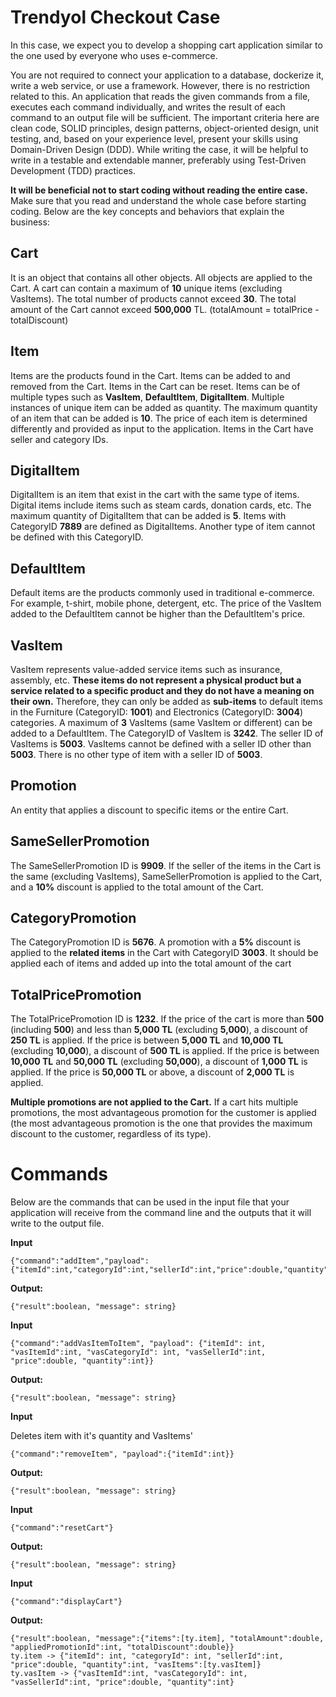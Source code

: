 # Trendyol Checkout Case

In this case, we expect you to develop a shopping cart application similar to the one used by everyone who uses e-commerce.  

You are not required to connect your application to a database, dockerize it, write a web service, or use a framework. However, there is no restriction related to this. An application that reads the given commands from a file, executes each command individually, and writes the result of each command to an output file will be sufficient. The important criteria here are clean code, SOLID principles, design patterns, object-oriented design, unit testing, and, based on your experience level, present your skills using Domain-Driven Design (DDD). While writing the case, it will be helpful to write in a testable and extendable manner, preferably using Test-Driven Development (TDD) practices. 

**It will be beneficial not to start coding without reading the entire case.** Make sure that you read and understand the whole case before starting coding. Below are the key concepts and behaviors that explain the business:

## Cart  
It is an object that contains all other objects. All objects are applied to the Cart. A cart can contain a maximum of **10** unique items (excluding VasItems). The total number of products cannot exceed **30**. The total amount of the Cart cannot exceed **500,000** TL. (totalAmount = totalPrice - totalDiscount)

## Item  
Items are the products found in the Cart. Items can be added to and removed from the Cart.  Items in the Cart can be reset.  Items can be of multiple types such as **VasItem**, **DefaultItem**, **DigitalItem**. Multiple instances of unique item can be added as quantity. The maximum quantity of an item that can be added is **10**. The price of each item is determined differently and provided as input to the application. Items in the Cart have seller and category IDs.
## DigitalItem  
DigitalItem is an item that exist in the cart with the same type of items. Digital items include items such as steam cards, donation cards, etc. The maximum quantity of DigitalItem that can be added is **5**. Items with CategoryID **7889** are defined as DigitalItems. Another type of item cannot be defined with this CategoryID.

## DefaultItem  
Default items are the products commonly used in traditional e-commerce. For example, t-shirt, mobile phone, detergent, etc. The price of the VasItem added to the DefaultItem cannot be higher than the DefaultItem's price.

## VasItem  

VasItem represents value-added service items such as insurance, assembly, etc. **These items do not represent a physical product but a service related to a specific product and they do not have a meaning on their own.** Therefore, they can only be added as **sub-items** to default items in the Furniture (CategoryID: **1001**) and Electronics (CategoryID: **3004**) categories. A maximum of **3** VasItems (same VasItem or different) can be added to a DefaultItem. The CategoryID of VasItem is **3242**. The seller ID of VasItems is **5003**. VasItems cannot be defined with a seller ID other than **5003**. There is no other type of item with a seller ID of **5003**.

## Promotion  
An entity that applies a discount to specific items or the entire Cart.

## SameSellerPromotion  
The SameSellerPromotion ID is **9909**. If the seller of the items in the Cart is the same (excluding VasItems), SameSellerPromotion is applied to the Cart, and a **10%** discount is applied to the total amount of the Cart.

## CategoryPromotion  
The CategoryPromotion ID is **5676**. A promotion with a **5%** discount is applied to the **related items** in the Cart with CategoryID **3003**. It should be applied each of items and added up into the total amount of the cart

## TotalPricePromotion  
The TotalPricePromotion ID is **1232**. If the price of the cart is more than **500** (including **500**) and less than **5,000 TL** (excluding **5,000**), a discount of **250 TL** is applied. If the price is between **5,000 TL** and **10,000 TL** (excluding **10,000**), a discount of **500 TL** is applied. If the price is between **10,000 TL** and **50,000 TL** (excluding **50,000**), a discount of **1,000 TL** is applied. If the price is **50,000 TL** or above, a discount of **2,000 TL** is applied. 

**Multiple promotions are not applied to the Cart.** If a cart hits multiple promotions, the most advantageous promotion for the customer is applied (the most advantageous promotion is the one that provides the maximum discount to the customer, regardless of its type).

# Commands  
Below are the commands that can be used in the input file that your application will receive from the command line and the outputs that it will write to the output file.

**Input**  
```  
{"command":"addItem","payload":{"itemId":int,"categoryId":int,"sellerId":int,"price":double,"quantity":int}}  
```  
**Output:**  
```  
{"result":boolean, "message": string}  
```  
**Input**  
```  
{"command":"addVasItemToItem", "payload": {"itemId": int, "vasItemId":int, "vasCategoryId": int, "vasSellerId":int, "price":double, "quantity":int}}  
```  
**Output:**  
```  
{"result":boolean, "message": string}  
```  
**Input**  

Deletes item with it's quantity and VasItems'
```  
{"command":"removeItem", "payload":{"itemId":int}}  
```  
**Output:**  
```  
{"result":boolean, "message": string}  
```  
**Input**  
```  
{"command":"resetCart"}  
```  
**Output:**  
```  
{"result":boolean, "message": string}  
```  
**Input**  
```  
{"command":"displayCart"}  
```  
**Output:**  
```  
{"result":boolean, "message":{"items":[ty.item], "totalAmount":double, "appliedPromotionId":int, "totalDiscount":double}}  
ty.item -> {"itemId": int, "categoryId": int, "sellerId":int, "price":double, "quantity":int, "vasItems":[ty.vasItem]}  
ty.vasItem -> {"vasItemId":int, "vasCategoryId": int, "vasSellerId":int, "price":double, "quantity":int}  
```
